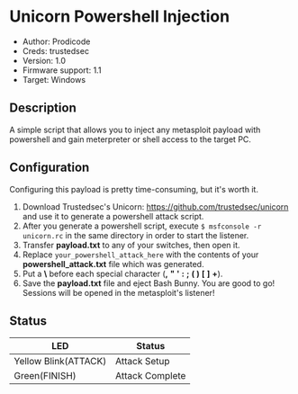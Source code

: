 # Unicorn Powershell Injection

* Author: Prodicode
* Creds: trustedsec
* Version: 1.0
* Firmware support: 1.1
* Target: Windows

## Description

A simple script that allows you to inject any metasploit payload with powershell and gain meterpreter or shell access to the target PC.

## Configuration

Configuring this payload is pretty time-consuming, but it's worth it.

1. Download Trustedsec's Unicorn: https://github.com/trustedsec/unicorn and use it to generate a powershell attack script.
2. After you generate a powershell script, execute ```$ msfconsole -r unicorn.rc``` in the same directory in order to start the listener.
3. Transfer **payload.txt** to any of your switches, then open it.
4. Replace ```your_powershell_attack_here``` with the contents of your **powershell_attack.txt** file which was generated.
5. Put a **\\** before each special character (**\,**  **\"**  **\'**  **\:**  **\;**  **\(**  **\)**  **\[**  **\]**  **\+**).
6. Save the **payload.txt** file and eject Bash Bunny. You are good to go! Sessions will be opened in the metasploit's listener!

## Status

| LED                  | Status                                       |
| -------------------- | -------------------------------------------- |
| Yellow Blink(ATTACK) |  Attack Setup                                |
| Green(FINISH)        |  Attack Complete                             |
